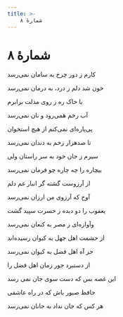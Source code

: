 ```yaml
---
title: >-
    شمارهٔ ۸
---
```

# شمارهٔ ۸

<div class="b" id="bn1"><div class="m1"><p>کارم ز دور چرخ به سامان نمی‌رسد</p></div>
<div class="m2"><p>خون شد دلم ز درد، به درمان نمی‌رسد </p></div></div>
<div class="b" id="bn2"><div class="m1"><p>با خاک ره ز روی مذلت برابرم</p></div>
<div class="m2"><p>آب رخم همی‌رود و نان نمی‌رسد </p></div></div>
<div class="b" id="bn3"><div class="m1"><p>پی‌پاره‌ای نمی‌کنم از هیچ استخوان</p></div>
<div class="m2"><p>تا صدهزار زخم به دندان نمی‌رسد </p></div></div>
<div class="b" id="bn4"><div class="m1"><p>سیرم ز جان خود به سر راستان ولی</p></div>
<div class="m2"><p>بیچاره را چه چاره چو فرمان نمی‌رسد </p></div></div>
<div class="b" id="bn5"><div class="m1"><p>از آرزوست گشته گر انبار غم دلم</p></div>
<div class="m2"><p>آوخ که آرزوی من ارزان نمی‌رسد </p></div></div>
<div class="b" id="bn6"><div class="m1"><p>یعقوب را دو دیده ز حسرت سپید گشت</p></div>
<div class="m2"><p>وآوازه‌ای ز مصر به کنعان نمی‌رسد </p></div></div>
<div class="b" id="bn7"><div class="m1"><p>از حشمت اهل جهل به کیوان رسیده‌اند</p></div>
<div class="m2"><p>جز آه اهل فضل به کیوان نمی‌رسد </p></div></div>
<div class="b" id="bn8"><div class="m1"><p>از دستبرد جور زمان اهل فضل را</p></div>
<div class="m2"><p>این غصه بس که دست سوی جان نمی‌ رسد </p></div></div>
<div class="b" id="bn9"><div class="m1"><p>حافظ صبور باش که در راه عاشقی</p></div>
<div class="m2"><p>هر کس که جان نداد به جانان نمی‌رسد</p></div></div>
